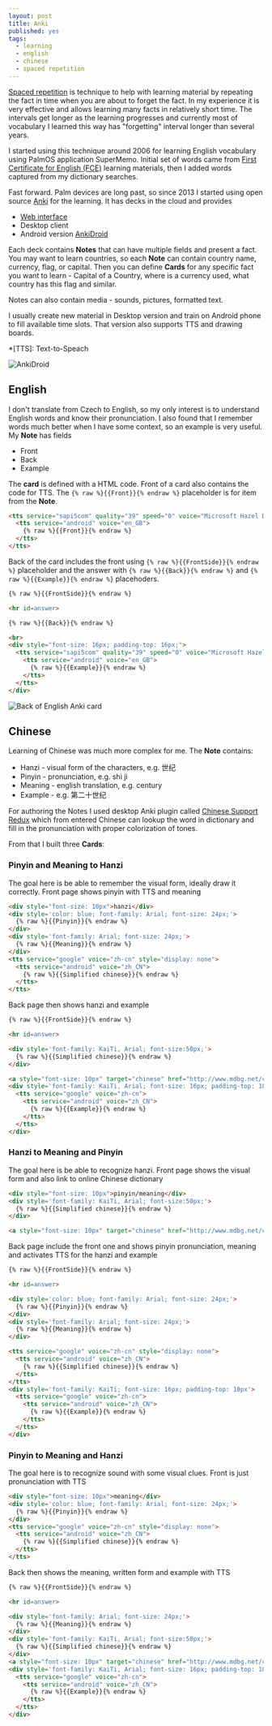 ```yaml
---
layout: post
title: Anki
published: yes
tags:
  - learning
  - english
  - chinese
  - spaced repetition
---
```

[Spaced repetition][1] is technique to help with learning material by repeating the fact in time when you are about to forget the fact. In my experience it is very effective and allows learning many facts in relatively short time. The intervals get longer as the learning progresses and currently most of vocabulary I learned this way has "forgetting" interval longer than several years.

I started using this technique around 2006 for learning English vocabulary using PalmOS application SuperMemo. Initial set of words came from [First Certificate for English (FCE)][2] learning materials, then I added words captured from my dictionary searches.

Fast forward. Palm devices are long past, so since 2013 I started using open source [Anki][3] for the learning. It has decks in the cloud and provides

 - [Web interface][4]
 - Desktop client
 - Android version [AnkiDroid][5]

Each deck contains **Notes** that can have multiple fields and present a fact. You may want to learn countries, so each **Note** can contain country name, currency, flag, or capital. Then you can define **Cards** for any specific fact you want to learn - Capital of a Country, where is a currency used, what country has this flag and similar. 

Notes can also contain media - sounds, pictures, formatted text.

I usually create new material in Desktop version and train on Android phone to fill available time slots. That version also supports TTS and drawing boards.

*[TTS]: Text-to-Speach

![AnkiDroid](/img/ankidroid.png)

## English

I don't translate from Czech to English, so my only interest is to understand English words and know their pronunciation. I also found that I remember words much better when I have some context, so an example is very useful. My **Note** has fields

 - Front
 - Back
 - Example


The **card** is defined with a HTML code. Front of a card also contains the code for TTS. The `{% raw %}{{Front}}{% endraw %}` placeholder is for item from the **Note**.

```html
<tts service="sapi5com" quality="39" speed="0" voice="Microsoft Hazel Desktop" volume="100" xml="0">
  <tts service="android" voice="en_GB">
    {% raw %}{{Front}}{% endraw %}
  </tts>
</tts>
```

Back of the card includes the front using `{% raw %}{{FrontSide}}{% endraw %}` placeholder and the answer with `{% raw %}{{Back}}{% endraw %}` and `{% raw %}{{Example}}{% endraw %}` placehoders.


```html
{% raw %}{{FrontSide}}{% endraw %}

<hr id=answer>

{% raw %}{{Back}}{% endraw %}

<br>
<div style="font-size: 16px; padding-top: 16px;">
  <tts service="sapi5com" quality="39" speed="0" voice="Microsoft Hazel Desktop" volume="100" xml="0">
    <tts service="android" voice="en_GB">
      {% raw %}{{Example}}{% endraw %}
    </tts>
  </tts>
</div>
```

![Back of English Anki card](/img/anki-english.png)

## Chinese

Learning of Chinese was much more complex for me. The **Note** contains:

 - Hanzi - visual form of the characters, e.g. 世纪
 - Pinyin - pronunciation, e.g. shì jì
 - Meaning - english translation, e.g. century
 - Example - e.g. 第二十世纪

For authoring the Notes I used desktop Anki plugin called [Chinese Support Redux][6] which from entered Chinese can lookup the word in dictionary and fill in the pronunciation with proper colorization of tones.

From that I built three **Cards**:

### Pinyin and Meaning to Hanzi

The goal here is be able to remember the visual form, ideally draw it correctly. Front page shows pinyin with TTS and meaning

```html
<div style="font-size: 10px">hanzi</div>
<div style='color: blue; font-family: Arial; font-size: 24px;'>
  {% raw %}{{Pinyin}}{% endraw %}
</div>
<div style='font-family: Arial; font-size: 24px;'>
  {% raw %}{{Meaning}}{% endraw %}
</div>
<tts service="google" voice="zh-cn" style="display: none">
  <tts service="android" voice="zh_CN">
    {% raw %}{{Simplified chinese}}{% endraw %}
  </tts>
</tts>
```

Back page then shows hanzi and example

```html
{% raw %}{{FrontSide}}{% endraw %}

<hr id=answer>

<div style='font-family: KaiTi, Arial; font-size:50px;'>
  {% raw %}{{Simplified chinese}}{% endraw %}
</div>

<a style="font-size: 10px" target="chinese" href="http://www.mdbg.net/chindict/chindict.php?page=worddict&wdrst=0&wdqb={% raw %}{{Simplified chinese}}{% endraw %}">MDBG</a>
<div style='font-family: KaiTi, Arial; font-size: 16px; padding-top: 10px'>
  <tts service="google" voice="zh-cn">
    <tts service="android" voice="zh_CN">
      {% raw %}{{Example}}{% endraw %}
    </tts>
  </tts>
</div>
```

### Hanzi to Meaning and Pinyin

The goal here is be able to recognize hanzi. Front page shows the visual form and also link to online Chinese dictionary

```html
<div style="font-size: 10px">pinyin/meaning</div>
<div style='font-family: KaiTi, Arial; font-size:50px;'>
  {% raw %}{{Simplified chinese}}{% endraw %}
</div>

<a style="font-size: 10px" target="chinese" href="http://www.mdbg.net/chindict/chindict.php?page=worddict&wdrst=0&wdqb={% raw %}{{Simplified chinese}}{% endraw %}">MDBG</a>
```

Back page include the front one and shows pinyin pronunciation, meaning and activates TTS for the hanzi and example


```html
{% raw %}{{FrontSide}}{% endraw %}

<hr id=answer>

<div style='color: blue; font-family: Arial; font-size: 24px;'>
  {% raw %}{{Pinyin}}{% endraw %}
</div>
<div style='font-family: Arial; font-size: 24px;'>
  {% raw %}{{Meaning}}{% endraw %}
</div>

<tts service="google" voice="zh-cn" style="display: none">
  <tts service="android" voice="zh_CN">
    {% raw %}{{Simplified chinese}}{% endraw %}
  </tts>
</tts>
<div style='font-family: KaiTi; font-size: 16px; padding-top: 10px'>
  <tts service="google" voice="zh-cn">
    <tts service="android" voice="zh_CN">
      {% raw %}{{Example}}{% endraw %}
    </tts>
  </tts>
</div>
```

### Pinyin to Meaning and Hanzi

The goal here is to recognize sound with some visual clues. Front is just pronunciation with TTS

```html
<div style="font-size: 10px">meaning</div>
<div style='color: blue; font-family: Arial; font-size: 24px;'>
  {% raw %}{{Pinyin}}{% endraw %}
</div>
<tts service="google" voice="zh-cn" style="display: none">
  <tts service="android" voice="zh_CN">
    {% raw %}{{Simplified chinese}}{% endraw %}
  </tts>
</tts>
```

Back then shows the meaning, written form and example with TTS

```html
{% raw %}{{FrontSide}}{% endraw %}

<hr id=answer>

<div style='font-family: Arial; font-size: 24px;'>
  {% raw %}{{Meaning}}{% endraw %}
</div>
<div style='font-family: KaiTi, Arial; font-size:50px;'>
  {% raw %}{{Simplified chinese}}{% endraw %}
</div>
<a style="font-size: 10px" target="chinese" href="http://www.mdbg.net/chindict/chindict.php?page=worddict&wdrst=0&wdqb={% raw %}{{Simplified chinese}}{% endraw %}">MDBG</a>
<div style='font-family: KaiTi, Arial; font-size: 16px; padding-top: 10px'>
  <tts service="google" voice="zh-cn">
    <tts service="android" voice="zh_CN">
      {% raw %}{{Example}}{% endraw %}
    </tts>
  </tts>
</div>
```

[1]: https://en.wikipedia.org/wiki/Spaced_repetition
[2]: https://www.britishcouncil.es/en/exam/fce-first-certificate
[3]: https://apps.ankiweb.net/
[4]: https://ankiweb.net
[5]: https://play.google.com/store/apps/details?id=com.ichi2.anki&hl=en&gl=US&pli=1
[6]: https://ankiweb.net/shared/info/1128979221